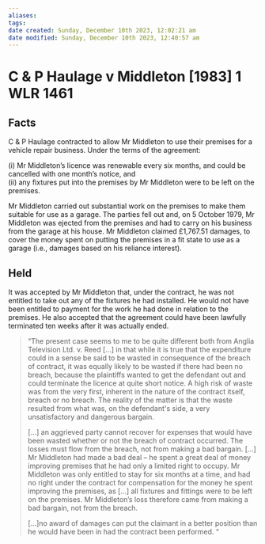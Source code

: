 ```yaml
---
aliases: 
tags: 
date created: Sunday, December 10th 2023, 12:02:21 am
date modified: Sunday, December 10th 2023, 12:40:57 am
---
```


# C & P Haulage v Middleton [1983] 1 WLR 1461

## Facts

C & P Haulage contracted to allow Mr Middleton to use their premises for a vehicle repair business. Under the terms of the agreement:

(i) Mr Middleton’s licence was renewable every six months, and could be cancelled with one month’s notice, and  
(ii) any fixtures put into the premises by Mr Middleton were to be left on the premises.

Mr Middleton carried out substantial work on the premises to make them suitable for use as a garage. The parties fell out and, on 5 October 1979, Mr Middleton was ejected from the premises and had to carry on his business from the garage at his house. Mr Middleton claimed £1,767.51 damages, to cover the money spent on putting the premises in a fit state to use as a garage (i.e., damages based on his reliance interest).

## Held

It was accepted by Mr Middleton that, under the contract, he was not entitled to take out any of the fixtures he had installed. He would not have been entitled to payment for the work he had done in relation to the premises. He also accepted that the agreement could have been lawfully terminated ten weeks after it was actually ended.

> “The present case seems to me to be quite different both from Anglia Television Ltd. v. Reed […] in that while it is true that the expenditure could in a sense be said to be wasted in consequence of the breach of contract, it was equally likely to be wasted if there had been no breach, because the plaintiffs wanted to get the defendant out and could terminate the licence at quite short notice. A high risk of waste was from the very first, inherent in the nature of the contract itself, breach or no breach. The reality of the matter is that the waste resulted from what was, on the defendant's side, a very unsatisfactory and dangerous bargain.
>
> […] an aggrieved party cannot recover for expenses that would have been wasted whether or not the breach of contract occurred. The losses must flow from the breach, not from making a bad bargain. […] Mr Middleton had made a bad deal – he spent a great deal of money improving premises that he had only a limited right to occupy. Mr Middleton was only entitled to stay for six months at a time, and had no right under the contract for compensation for the money he spent improving the premises, as […] all fixtures and fittings were to be left on the premises. Mr Middleton’s loss therefore came from making a bad bargain, not from the breach.
>
> […]no award of damages can put the claimant in a better position than he would have been in had the contract been performed. “
